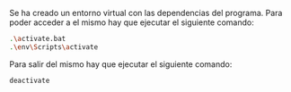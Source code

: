 Se ha creado un entorno virtual con las dependencias del programa.
Para poder acceder a el mismo hay que ejecutar el siguiente comando:
```bash
.\activate.bat
.\env\Scripts\activate
```

Para salir del mismo hay que ejecutar el siguiente comando:
```bash
deactivate
```
